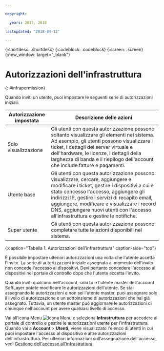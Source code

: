 ```yaml
---

copyright:

  years: 2017, 2018

lastupdated: "2018-04-12"

---
```


{:shortdesc: .shortdesc}
{:codeblock: .codeblock}
{:screen: .screen}
{:new_window: target="_blank"}

# Autorizzazioni dell'infrastruttura
{: #infrapermission}

Quando inviti un utente, puoi impostare le seguenti serie di autorizzazioni iniziali:

| Autorizzazione impostata | Descrizione delle azioni |
|---------------------------|------------------------|
|Solo visualizzazione | Gli utenti con questa autorizzazione possono soltanto visualizzare gli elementi nel sistema. Ad esempio, gli utenti possono visualizzare i ticket, i dettagli del server virtuale e dell'hardware, le licenze, i dettagli della larghezza di banda e il riepilogo dell'account che include fatture e pagamenti. |
|Utente base | Gli utenti con questa autorizzazione possono visualizzare, cercare, aggiungere e modificare i ticket, gestire i dispositivi a cui è stato concesso l'accesso, aggiungere gli indirizzi IP, gestire i servizi di recapito email, aggiungere, modificare e visualizzare i record DNS, aggiungere nuovi utenti con l'accesso all'infrastruttura e gestire le notifiche. |
|Super utente | Gli utenti con questa autorizzazione possono completare tutte le azioni disponibili nel sistema. |
{:caption="Tabella 1. Autorizzazioni dell'infrastruttura" caption-side="top"}

È possibile impostare ulteriori autorizzazioni una volta che l'utente accetta l'invito. La serie di autorizzazioni iniziale assegnata al momento dell'invito non concede l'accesso ai dispositivi. Devi pertanto concedere l'accesso ai dispositivi nel portale di controllo dopo che l'utente accetta l'invito.  

Quando inviti qualcuno nell'account, solo tu e l'utente master dell'account SoftLayer potete modificare le autorizzazioni dell'utente. Se stai assegnando le autorizzazioni e non sei l'utente master, puoi assegnare solo il livello di autorizzazione o un sottoinsieme di autorizzazioni che hai già assegnato. Tuttavia, un utente master può aggiornare le autorizzazioni di chiunque nell'account per avere qualsiasi livello di accesso. 

Vai all'icona Menu ![Icona Menu](../icons/icon_hamburger.svg) e seleziona **Infrastruttura** per accedere al portale di controllo e gestire le autorizzazioni utente per l'infrastruttura. Quando vai a **Account** &gt; **Utenti**, viene visualizzato l'elenco di utenti in cui puoi impostare l'accesso al dispositivo e altre autorizzazioni dell'infrastruttura. Per ulteriori informazioni sull'assegnazione dell'accesso, vedi [Gestione dell'accesso all'infrastruttura](/docs/iam/mnginfra.html#managing-infrastructure-access). 






